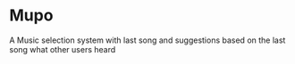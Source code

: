 # Mupo
A Music selection system with last song and suggestions based on the last song what other users heard
